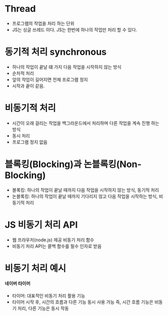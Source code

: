 # Thread

- 프로그램의 작업을 처리 하는 단위
- JS는 싱글 쓰레드 이다. JS는 한번에 하나의 작업만 처리 할 수 있다.

# 동기적 처리 synchronous

- 하나의 작업이 끝날 떄 가지 다음 작업을 시작하지 않는 방식
- 순차적 처리
- 앞의 작업이 길어지면 전체 프로그램 정지
- 시작과 끝이 같음.

# 비동기적 처리

- 시간이 오래 걸리는 작업을 백그라운드에서 처리하며 다른 작업을 계속 진행 하는 방식
- 동시 처리
- 프로그램 정지 없음

# 블록킹(Blocking)과 논블록킹(Non-Blocking)

- 블록킹: 하나의 작업이 끝날 때까지 다음 작업을 시작하지 않는 방식, 동기적 처리
- 논블록킹: 하나의 작업이 끝날 때까지 기다리지 않고 다음 작업을 시작하는 방식, 비동기적 처리

# JS 비동기 처리 API

- 웹 프라우저(node.js) 제공 비동기 처리 함수
- 비동기 처리 API는 콜백 함수를 필수 인자로 받음

# 비동기 처리 예시

#### 네이버 타이머

- 타이머: 대표적인 비동기 처리 활용 기능
- 타이머 시작 후, 시간의 흐름과 다른 기능 동시 사용 가능
  즉, 시간 흐름 기능은 비동기 처리, 다른 기능은 동시 작동
